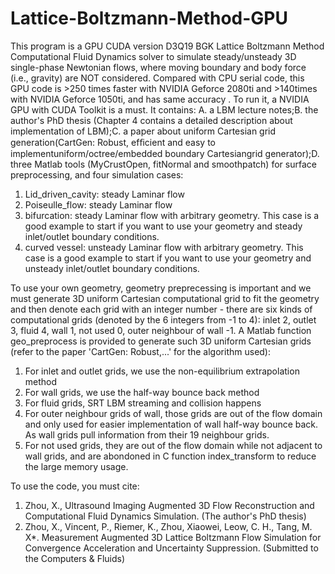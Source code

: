 # Lattice-Boltzmann-Method-GPU
This program is a GPU CUDA version D3Q19 BGK Lattice Boltzmann Method Computational Fluid Dynamics solver to simulate steady/unsteady 3D single-phase Newtonian flows, where moving boundary and body force (i.e., gravity) are NOT considered. Compared with CPU serial code, this GPU code is >250 times faster with NVIDIA Geforce 2080ti and >140times with NVIDIA Geforce 1050ti, and has same accuracy . To run it, a NVIDIA GPU with CUDA Toolkit is a must. It contains: A. a LBM lecture notes;B. the author's PhD thesis (Chapter 4 contains a detailed description about implementation of LBM);C. a paper about uniform Cartesian grid generation(CartGen: Robust, efﬁcient and easy to implementuniform/octree/embedded boundary Cartesiangrid generator);D. three Matlab tools (MyCrustOpen, fitNormal and smoothpatch) for surface preprocessing, and four simulation cases:

1. Lid_driven_cavity: steady Laminar flow
2. Poiseulle_flow: steady Laminar flow
3. bifurcation: steady Laminar flow with arbitrary geometry. This case is a good example to start if you want to use your geometry and steady inlet/outlet boundary conditions.
4. curved vessel: unsteady Laminar flow with arbitrary geometry. This case is a good example to start if you want to use your geometry and unsteady inlet/outlet boundary conditions.

To use your own geometry, geometry preprecessing is important and we must generate 3D uniform Cartesian computational grid to fit the geometry and then denote each grid with an integer number - there are six kinds of computational grids (denoted by the 6 integers from -1 to 4): inlet 2, outlet 3, fluid 4, wall 1, not used 0, outer neighbour of wall -1. A Matlab function geo_preprocess is provided to generate such 3D uniform Cartesian grids (refer to the paper 'CartGen: Robust,...' for the algorithm used):
1. For inlet and outlet grids, we use the non-equilibrium extrapolation method
2. For wall grids, we use the half-way bounce back method
3. For fluid grids, SRT LBM streaming and collision happens
4. For outer neighbour grids of wall, those grids are out of the flow domain and only used for easier implementation of wall half-way bounce back. As wall grids pull information from their 19 neighbour grids.
5. For not used grids, they are out of the flow domain while not adjacent to wall grids, and are abondoned in C function index_transform to reduce the large memory usage.

To use the code, you must cite:
1. Zhou, X., Ultrasound Imaging Augmented 3D Flow Reconstruction and Computational Fluid Dynamics Simulation. (The author's PhD thesis)
2. Zhou, X., Vincent, P., Riemer, K., Zhou, Xiaowei, Leow, C. H., Tang, M. X*. Measurement Augmented 3D Lattice Boltzmann Flow Simulation for Convergence Acceleration and Uncertainty Suppression. (Submitted to the Computers & Fluids)
